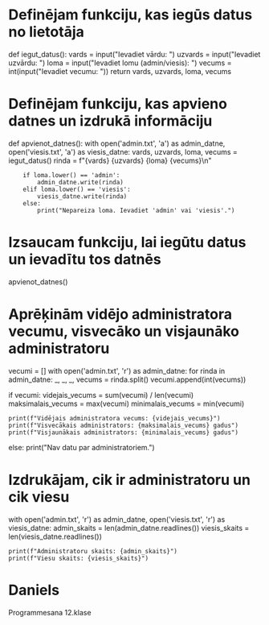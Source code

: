 # Definējam funkciju, kas iegūs datus no lietotāja
def iegut_datus():
    vards = input("Ievadiet vārdu: ")
    uzvards = input("Ievadiet uzvārdu: ")
    loma = input("Ievadiet lomu (admin/viesis): ")
    vecums = int(input("Ievadiet vecumu: "))
    return vards, uzvards, loma, vecums

# Definējam funkciju, kas apvieno datnes un izdrukā informāciju
def apvienot_datnes():
    with open('admin.txt', 'a') as admin_datne, open('viesis.txt', 'a') as viesis_datne:
        vards, uzvards, loma, vecums = iegut_datus()
        rinda = f"{vards} {uzvards} {loma} {vecums}\n"

        if loma.lower() == 'admin':
            admin_datne.write(rinda)
        elif loma.lower() == 'viesis':
            viesis_datne.write(rinda)
        else:
            print("Nepareiza loma. Ievadiet 'admin' vai 'viesis'.")

# Izsaucam funkciju, lai iegūtu datus un ievadītu tos datnēs
apvienot_datnes()

# Aprēķinām vidējo administratora vecumu, visvecāko un visjaunāko administratoru
vecumi = []
with open('admin.txt', 'r') as admin_datne:
    for rinda in admin_datne:
        _, _, _, vecums = rinda.split()
        vecumi.append(int(vecums))

if vecumi:
    videjais_vecums = sum(vecumi) / len(vecumi)
    maksimalais_vecums = max(vecumi)
    minimalais_vecums = min(vecumi)

    print(f"Vidējais administratora vecums: {videjais_vecums}")
    print(f"Visvecākais administrators: {maksimalais_vecums} gadus")
    print(f"Visjaunākais administrators: {minimalais_vecums} gadus")
else:
    print("Nav datu par administratoriem.")

# Izdrukājam, cik ir administratoru un cik viesu
with open('admin.txt', 'r') as admin_datne, open('viesis.txt', 'r') as viesis_datne:
    admin_skaits = len(admin_datne.readlines())
    viesis_skaits = len(viesis_datne.readlines())

    print(f"Administratoru skaits: {admin_skaits}")
    print(f"Viesu skaits: {viesis_skaits}")
# Daniels
Programmesana 12.klase
